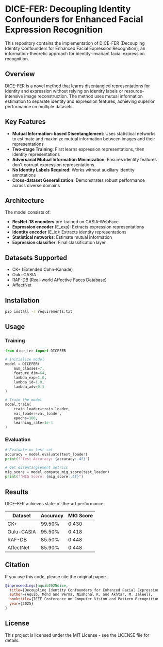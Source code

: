 # DICE-FER: Decoupling Identity Confounders for Enhanced Facial Expression Recognition

This repository contains the implementation of DICE-FER (Decoupling Identity Confounders for Enhanced Facial Expression Recognition), an information-theoretic approach for identity-invariant facial expression recognition.

## Overview

DICE-FER is a novel method that learns disentangled representations for identity and expression without relying on identity labels or resource-intensive image reconstruction. The method uses mutual information estimation to separate identity and expression features, achieving superior performance on multiple datasets.

## Key Features

- **Mutual Information-based Disentanglement**: Uses statistical networks to estimate and maximize mutual information between images and their representations
- **Two-stage Training**: First learns expression representations, then identity representations
- **Adversarial Mutual Information Minimization**: Ensures identity features don't corrupt expression representations
- **No Identity Labels Required**: Works without auxiliary identity annotations
- **Cross-dataset Generalization**: Demonstrates robust performance across diverse domains

## Architecture

The model consists of:
- **ResNet-18 encoders** pre-trained on CASIA-WebFace
- **Expression encoder** (E_exp): Extracts expression representations
- **Identity encoder** (E_id): Extracts identity representations  
- **Statistical networks**: Estimate mutual information
- **Expression classifier**: Final classification layer

## Datasets Supported

- CK+ (Extended Cohn-Kanade)
- Oulu-CASIA
- RAF-DB (Real-world Affective Faces Database)
- AffectNet

## Installation

```bash
pip install -r requirements.txt
```

## Usage

### Training

```python
from dice_fer import DICEFER

# Initialize model
model = DICEFER(
    num_classes=7,
    feature_dim=64,
    lambda_exp=1.0,
    lambda_id=1.0,
    lambda_adv=0.1
)

# Train the model
model.train(
    train_loader=train_loader,
    val_loader=val_loader,
    epochs=100,
    learning_rate=1e-4
)
```

### Evaluation

```python
# Evaluate on test set
accuracy = model.evaluate(test_loader)
print(f"Test Accuracy: {accuracy:.4f}")

# Get disentanglement metrics
mig_score = model.compute_mig_score(test_loader)
print(f"MIG Score: {mig_score:.4f}")
```

## Results

DICE-FER achieves state-of-the-art performance:

| Dataset | Accuracy | MIG Score |
|---------|----------|-----------|
| CK+     | 99.50%   | 0.430     |
| Oulu-CASIA | 95.50% | 0.418     |
| RAF-DB  | 85.50%   | 0.448     |
| AffectNet | 85.90% | 0.448     |

## Citation

If you use this code, please cite the original paper:

```bibtex
@inproceedings{aquib2025dice,
  title={Decoupling Identity Confounders for Enhanced Facial Expression Recognition: An Information-Theoretic Approach},
  author={Aquib, Mohd and Verma, Nishchal K. and Akhtar, M. Jaleel},
  booktitle={IEEE Conference on Computer Vision and Pattern Recognition Workshops},
  year={2025}
}
```

## License

This project is licensed under the MIT License - see the LICENSE file for details. 
